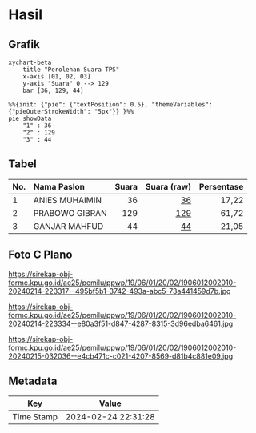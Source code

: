 # Hasil

## Grafik

```mermaid
xychart-beta
    title "Perolehan Suara TPS"
    x-axis [01, 02, 03]
    y-axis "Suara" 0 --> 129
    bar [36, 129, 44]
```

```mermaid
%%{init: {"pie": {"textPosition": 0.5}, "themeVariables": {"pieOuterStrokeWidth": "5px"}} }%%
pie showData
    "1" : 36
    "2" : 129
    "3" : 44
```

## Tabel

| No. | Nama Paslon    | Suara | Suara (raw) | Persentase |
|:--- |:-------------- | -----:| -----------:| ----------:|
| 1   | ANIES MUHAIMIN | 36    | [36][p-1]   | 17,22      |
| 2   | PRABOWO GIBRAN | 129   | [129][p-2]  | 61,72      |
| 3   | GANJAR MAHFUD  | 44    | [44][p-3]   | 21,05      |


[p-1]: https://github.com/gigit-pemilu/pemilu-2024-19-kepulauan-bangka-belitung/blob/main/pilpres/hitung-suara/sub/19-kepulauan-bangka-belitung/sub/06-belitung-timur/sub/01-manggar/sub/2002-kurnia-jaya/sub/010-tps/sub/paslon-1.txt
[p-2]: https://github.com/gigit-pemilu/pemilu-2024-19-kepulauan-bangka-belitung/blob/main/pilpres/hitung-suara/sub/19-kepulauan-bangka-belitung/sub/06-belitung-timur/sub/01-manggar/sub/2002-kurnia-jaya/sub/010-tps/sub/paslon-2.txt
[p-3]: https://github.com/gigit-pemilu/pemilu-2024-19-kepulauan-bangka-belitung/blob/main/pilpres/hitung-suara/sub/19-kepulauan-bangka-belitung/sub/06-belitung-timur/sub/01-manggar/sub/2002-kurnia-jaya/sub/010-tps/sub/paslon-3.txt

## Foto C Plano

https://sirekap-obj-formc.kpu.go.id/ae25/pemilu/ppwp/19/06/01/20/02/1906012002010-20240214-223317--495bf5b1-3742-493a-abc5-73a441459d7b.jpg

https://sirekap-obj-formc.kpu.go.id/ae25/pemilu/ppwp/19/06/01/20/02/1906012002010-20240214-223334--e80a3f51-d847-4287-8315-3d96edba6461.jpg

https://sirekap-obj-formc.kpu.go.id/ae25/pemilu/ppwp/19/06/01/20/02/1906012002010-20240215-032036--e4cb471c-c021-4207-8569-d81b4c881e09.jpg


## Metadata

| Key        | Value               |
| ---------- | ------------------- |
| Time Stamp | 2024-02-24 22:31:28 |



